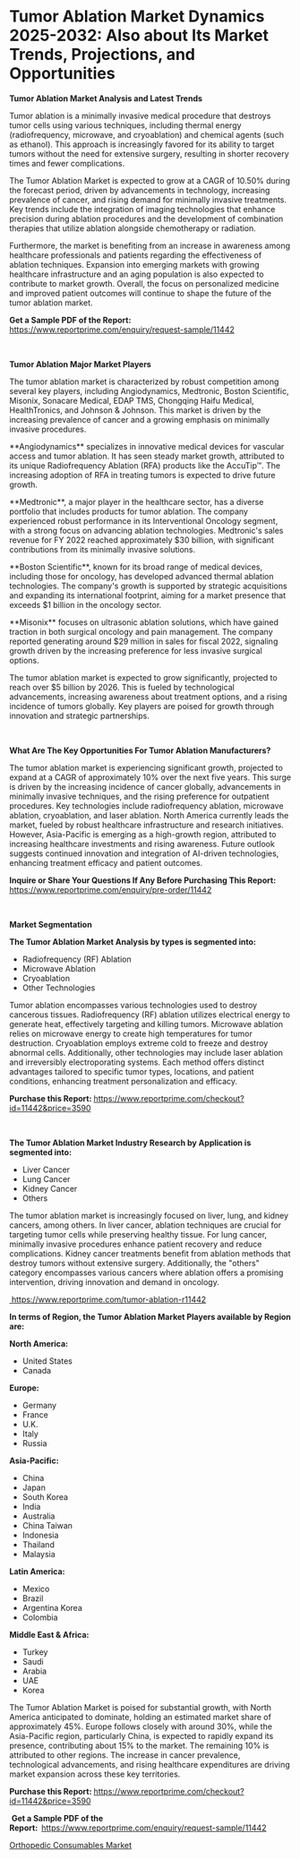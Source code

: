 <p><h1>Tumor Ablation Market Dynamics 2025-2032: Also about Its Market Trends, Projections, and Opportunities</h1></p><p><strong>Tumor Ablation Market Analysis and Latest Trends</strong></p>
<p><p>Tumor ablation is a minimally invasive medical procedure that destroys tumor cells using various techniques, including thermal energy (radiofrequency, microwave, and cryoablation) and chemical agents (such as ethanol). This approach is increasingly favored for its ability to target tumors without the need for extensive surgery, resulting in shorter recovery times and fewer complications. </p><p>The Tumor Ablation Market is expected to grow at a CAGR of 10.50% during the forecast period, driven by advancements in technology, increasing prevalence of cancer, and rising demand for minimally invasive treatments. Key trends include the integration of imaging technologies that enhance precision during ablation procedures and the development of combination therapies that utilize ablation alongside chemotherapy or radiation. </p><p>Furthermore, the market is benefiting from an increase in awareness among healthcare professionals and patients regarding the effectiveness of ablation techniques. Expansion into emerging markets with growing healthcare infrastructure and an aging population is also expected to contribute to market growth. Overall, the focus on personalized medicine and improved patient outcomes will continue to shape the future of the tumor ablation market.</p></p>
<p><strong>Get a Sample PDF of the Report:&nbsp;</strong> <a href="https://www.reportprime.com/enquiry/request-sample/11442?utm_campaign=3288&utm_medium=2&utm_source=Github&utm_content=ia&utm_term=20032025&utm_id=tumor-ablation">https://www.reportprime.com/enquiry/request-sample/11442</a></p>
<p>&nbsp;</p>
<p><strong>Tumor Ablation Major Market Players</strong></p>
<p><p>The tumor ablation market is characterized by robust competition among several key players, including Angiodynamics, Medtronic, Boston Scientific, Misonix, Sonacare Medical, EDAP TMS, Chongqing Haifu Medical, HealthTronics, and Johnson & Johnson. This market is driven by the increasing prevalence of cancer and a growing emphasis on minimally invasive procedures.</p><p>**Angiodynamics** specializes in innovative medical devices for vascular access and tumor ablation. It has seen steady market growth, attributed to its unique Radiofrequency Ablation (RFA) products like the AccuTip™. The increasing adoption of RFA in treating tumors is expected to drive future growth.</p><p>**Medtronic**, a major player in the healthcare sector, has a diverse portfolio that includes products for tumor ablation. The company experienced robust performance in its Interventional Oncology segment, with a strong focus on advancing ablation technologies. Medtronic's sales revenue for FY 2022 reached approximately $30 billion, with significant contributions from its minimally invasive solutions.</p><p>**Boston Scientific**, known for its broad range of medical devices, including those for oncology, has developed advanced thermal ablation technologies. The company's growth is supported by strategic acquisitions and expanding its international footprint, aiming for a market presence that exceeds $1 billion in the oncology sector.</p><p>**Misonix** focuses on ultrasonic ablation solutions, which have gained traction in both surgical oncology and pain management. The company reported generating around $29 million in sales for fiscal 2022, signaling growth driven by the increasing preference for less invasive surgical options.</p><p>The tumor ablation market is expected to grow significantly, projected to reach over $5 billion by 2026. This is fueled by technological advancements, increasing awareness about treatment options, and a rising incidence of tumors globally. Key players are poised for growth through innovation and strategic partnerships.</p></p>
<p>&nbsp;</p>
<p><strong>What Are The Key Opportunities For Tumor Ablation Manufacturers?</strong></p>
<p><p>The tumor ablation market is experiencing significant growth, projected to expand at a CAGR of approximately 10% over the next five years. This surge is driven by the increasing incidence of cancer globally, advancements in minimally invasive techniques, and the rising preference for outpatient procedures. Key technologies include radiofrequency ablation, microwave ablation, cryoablation, and laser ablation. North America currently leads the market, fueled by robust healthcare infrastructure and research initiatives. However, Asia-Pacific is emerging as a high-growth region, attributed to increasing healthcare investments and rising awareness. Future outlook suggests continued innovation and integration of AI-driven technologies, enhancing treatment efficacy and patient outcomes.</p></p>
<p><strong>Inquire or Share Your Questions If Any Before Purchasing This Report:</strong> <a href="https://www.reportprime.com/enquiry/pre-order/11442?utm_campaign=3288&utm_medium=2&utm_source=Github&utm_content=ia&utm_term=20032025&utm_id=tumor-ablation">https://www.reportprime.com/enquiry/pre-order/11442</a></p>
<p>&nbsp;</p>
<p><strong>Market Segmentation</strong></p>
<p><strong>The Tumor Ablation Market Analysis by types is segmented into:</strong></p>
<p><ul><li>Radiofrequency (RF) Ablation</li><li>Microwave Ablation</li><li>Cryoablation</li><li>Other Technologies</li></ul></p>
<p><p>Tumor ablation encompasses various technologies used to destroy cancerous tissues. Radiofrequency (RF) ablation utilizes electrical energy to generate heat, effectively targeting and killing tumors. Microwave ablation relies on microwave energy to create high temperatures for tumor destruction. Cryoablation employs extreme cold to freeze and destroy abnormal cells. Additionally, other technologies may include laser ablation and irreversibly electroporating systems. Each method offers distinct advantages tailored to specific tumor types, locations, and patient conditions, enhancing treatment personalization and efficacy.</p></p>
<p><strong>Purchase this Report:&nbsp;</strong><a href="https://www.reportprime.com/checkout?id=11442&price=3590&utm_campaign=3288&utm_medium=2&utm_source=Github&utm_content=ia&utm_term=20032025&utm_id=tumor-ablation">https://www.reportprime.com/checkout?id=11442&price=3590</a></p>
<p>&nbsp;</p>
<p><strong>The Tumor Ablation Market Industry Research by Application is segmented into:</strong></p>
<p><ul><li>Liver Cancer</li><li>Lung Cancer</li><li>Kidney Cancer</li><li>Others</li></ul></p>
<p><p>The tumor ablation market is increasingly focused on liver, lung, and kidney cancers, among others. In liver cancer, ablation techniques are crucial for targeting tumor cells while preserving healthy tissue. For lung cancer, minimally invasive procedures enhance patient recovery and reduce complications. Kidney cancer treatments benefit from ablation methods that destroy tumors without extensive surgery. Additionally, the "others" category encompasses various cancers where ablation offers a promising intervention, driving innovation and demand in oncology.</p></p>
<p><a href="https://www.reportprime.com/tumor-ablation-r11442?utm_campaign=3288&utm_medium=2&utm_source=Github&utm_content=ia&utm_term=20032025&utm_id=tumor-ablation">&nbsp;https://www.reportprime.com/tumor-ablation-r11442</a></p>
<p><strong>In terms of Region, the Tumor Ablation Market Players available by Region are:</strong></p>
<p>
    <p> <strong> North America: </strong>
        <ul>
            <li>United States</li>
            <li>Canada</li>
        </ul>
        </p> 
    <p> <strong> Europe: </strong>
        <ul>
            <li>Germany</li>
            <li>France</li>
            <li>U.K.</li>
            <li>Italy</li>
            <li>Russia</li>
        </ul>
        </p> 
    <p> <strong> Asia-Pacific: </strong>
        <ul>
            <li>China</li>
            <li>Japan</li>
            <li>South Korea</li>
            <li>India</li>
            <li>Australia</li>
            <li>China Taiwan</li>
            <li>Indonesia</li>
            <li>Thailand</li>
            <li>Malaysia</li>
        </ul>
        </p> 
    <p> <strong> Latin America: </strong>
        <ul>
            <li>Mexico</li>
            <li>Brazil</li>
            <li>Argentina Korea</li>
            <li>Colombia</li>
        </ul>
        </p> 
    <p> <strong> Middle East & Africa: </strong>
        <ul>
            <li>Turkey</li>
            <li>Saudi</li>
            <li>Arabia</li>
            <li>UAE</li>
            <li>Korea</li>
        </ul>
    </p>
    </p>
<p><p>The Tumor Ablation Market is poised for substantial growth, with North America anticipated to dominate, holding an estimated market share of approximately 45%. Europe follows closely with around 30%, while the Asia-Pacific region, particularly China, is expected to rapidly expand its presence, contributing about 15% to the market. The remaining 10% is attributed to other regions. The increase in cancer prevalence, technological advancements, and rising healthcare expenditures are driving market expansion across these key territories.</p></p>
<p><strong>Purchase this Report: </strong><a href="https://www.reportprime.com/checkout?id=11442&price=3590&utm_campaign=3288&utm_medium=2&utm_source=Github&utm_content=ia&utm_term=20032025&utm_id=tumor-ablation">https://www.reportprime.com/checkout?id=11442&price=3590</a></p>
<p>&nbsp;<strong>Get a Sample PDF of the Report:&nbsp;&nbsp;</strong><a href="https://www.reportprime.com/enquiry/request-sample/11442?utm_campaign=3288&utm_medium=2&utm_source=Github&utm_content=ia&utm_term=20032025&utm_id=tumor-ablation">https://www.reportprime.com/enquiry/request-sample/11442</a></p>
<p><strong></strong></p>
<p><p><a href="https://github.com/lontohhikma/Market-Research-Report-List-1/blob/main/orthopedic-consumables-market.md?utm_campaign=3288&utm_medium=2&utm_source=Github&utm_content=ia&utm_term=20032025&utm_id=tumor-ablation">Orthopedic Consumables Market</a></p></p>